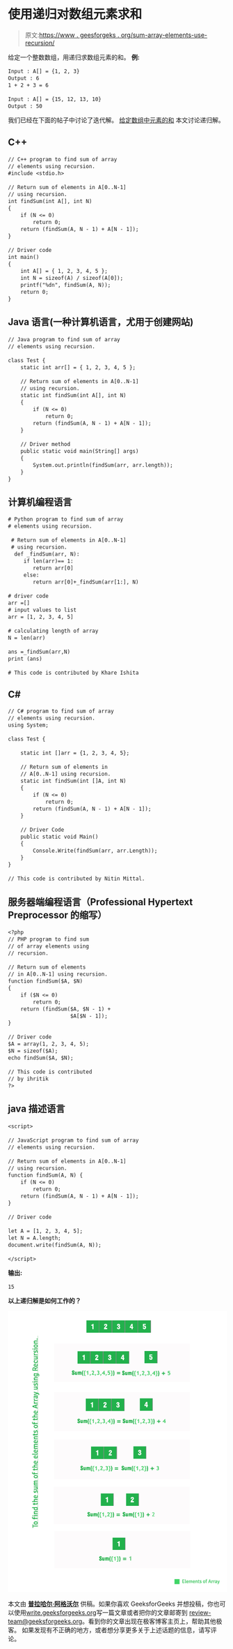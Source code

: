 # 使用递归对数组元素求和

> 原文:[https://www . geesforgeks . org/sum-array-elements-use-recursion/](https://www.geeksforgeeks.org/sum-array-elements-using-recursion/)

给定一个整数数组，用递归求数组元素的和。
**例:**

```
Input : A[] = {1, 2, 3}
Output : 6
1 + 2 + 3 = 6

Input : A[] = {15, 12, 13, 10}
Output : 50
```

我们已经在下面的帖子中讨论了迭代解。
[给定数组中元素的和](https://www.geeksforgeeks.org/program-find-sum-elements-given-array/)
本文讨论递归解。

## C++

```
// C++ program to find sum of array
// elements using recursion.
#include <stdio.h>

// Return sum of elements in A[0..N-1]
// using recursion.
int findSum(int A[], int N)
{
    if (N <= 0)
        return 0;
    return (findSum(A, N - 1) + A[N - 1]);
}

// Driver code
int main()
{
    int A[] = { 1, 2, 3, 4, 5 };
    int N = sizeof(A) / sizeof(A[0]);
    printf("%dn", findSum(A, N));
    return 0;
}
```

## Java 语言(一种计算机语言，尤用于创建网站)

```
// Java program to find sum of array
// elements using recursion.

class Test {
    static int arr[] = { 1, 2, 3, 4, 5 };

    // Return sum of elements in A[0..N-1]
    // using recursion.
    static int findSum(int A[], int N)
    {
        if (N <= 0)
            return 0;
        return (findSum(A, N - 1) + A[N - 1]);
    }

    // Driver method
    public static void main(String[] args)
    {
        System.out.println(findSum(arr, arr.length));
    }
}
```

## 计算机编程语言

```
# Python program to find sum of array
# elements using recursion.

 # Return sum of elements in A[0..N-1]
 # using recursion.
  def _findSum(arr, N):
     if len(arr)== 1:
        return arr[0]
     else:
        return arr[0]+_findSum(arr[1:], N)

# driver code
arr =[]
# input values to list
arr = [1, 2, 3, 4, 5]

# calculating length of array
N = len(arr)

ans =_findSum(arr,N)
print (ans)

# This code is contributed by Khare Ishita
```

## C#

```
// C# program to find sum of array
// elements using recursion.
using System;

class Test {

    static int []arr = {1, 2, 3, 4, 5};

    // Return sum of elements in
    // A[0..N-1] using recursion.
    static int findSum(int []A, int N)
    {
        if (N <= 0)
            return 0;
        return (findSum(A, N - 1) + A[N - 1]);
    }

    // Driver Code
    public static void Main()
    {
        Console.Write(findSum(arr, arr.Length));
    }
}

// This code is contributed by Nitin Mittal.
```

## 服务器端编程语言（Professional Hypertext Preprocessor 的缩写）

```
<?php
// PHP program to find sum
// of array elements using
// recursion.

// Return sum of elements
// in A[0..N-1] using recursion.
function findSum($A, $N)
{
    if ($N <= 0)
        return 0;
    return (findSum($A, $N - 1) +
                    $A[$N - 1]);
}

// Driver code
$A = array(1, 2, 3, 4, 5);
$N = sizeof($A);
echo findSum($A, $N);

// This code is contributed
// by ihritik
?>
```

## java 描述语言

```
<script>

// JavaScript program to find sum of array
// elements using recursion.

// Return sum of elements in A[0..N-1]
// using recursion.
function findSum(A, N) {
    if (N <= 0)
        return 0;
    return (findSum(A, N - 1) + A[N - 1]);
}

// Driver code

let A = [1, 2, 3, 4, 5];
let N = A.length;
document.write(findSum(A, N));

</script>
```

**输出:**

```
15
```

**以上递归解是如何工作的？**

![](img/13a213c4a43b27b6e90a6dc7df374819.png)

本文由 [**普拉哈尔·阿格沃尔**](http://prakhar.info) 供稿。如果你喜欢 GeeksforGeeks 并想投稿，你也可以使用[write.geeksforgeeks.org](https://write.geeksforgeeks.org)写一篇文章或者把你的文章邮寄到 review-team@geeksforgeeks.org。看到你的文章出现在极客博客主页上，帮助其他极客。
如果发现有不正确的地方，或者想分享更多关于上述话题的信息，请写评论。